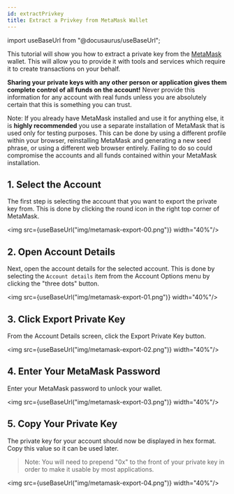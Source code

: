 ```yaml
---
id: extractPrivkey
title: Extract a Privkey from MetaMask Wallet
---
```

import useBaseUrl from "@docusaurus/useBaseUrl";

This tutorial will show you how to extract a private key from the [MetaMask](wallets.md#metamask) wallet. This will allow you to provide it with tools and services which require it to create transactions on your behalf.

**Sharing your private keys with any other person or application gives them complete control of all funds on the account!** Never provide this information for any account with real funds unless you are absolutely certain that this is something you can trust.

Note: If you already have MetaMask installed and use it for anything else, it is **highly recommended** you use a separate installation of MetaMask that is used only for testing purposes. This can be done by using a different profile within your browser, reinstalling MetaMask and generating a new seed phrase, or using a different web browser entirely. Failing to do so could compromise the accounts and all funds contained within your MetaMask installation.

## 1. Select the Account

The first step is selecting the account that you want to export the private key from. This is done by clicking the round icon in the right top corner of MetaMask.

<img src={useBaseUrl("img/metamask-export-00.png")}  width="40%"/>

## 2. Open Account Details

Next, open the account details for the selected account. This is done by selecting the `Account details` item from the Account Options menu by clicking the "three dots" button.

<img src={useBaseUrl("img/metamask-export-01.png")}  width="40%"/>

## 3. Click Export Private Key

From the Account Details screen, click the Export Private Key button.

<img src={useBaseUrl("img/metamask-export-02.png")}  width="40%"/>

## 4. Enter Your MetaMask Password

Enter your MetaMask password to unlock your wallet.

<img src={useBaseUrl("img/metamask-export-03.png")}  width="40%"/>

## 5. Copy Your Private Key

The private key for your account should now be displayed in hex format. Copy this value so it can be used later.

> Note: You will need to prepend "0x" to the front of your private key in order to make it usable by most applications.

<img src={useBaseUrl("img/metamask-export-04.png")}  width="40%"/>